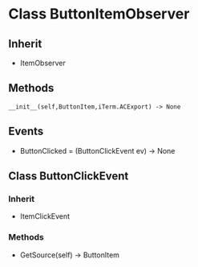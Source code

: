 # Class ButtonItemObserver

## Inherit

* ItemObserver

## Methods
```
__init__(self,ButtonItem,iTerm.ACExport) -> None
```

## Events

* ButtonClicked = (ButtonClickEvent ev) -> None

## Class ButtonClickEvent

### Inherit

* ItemClickEvent

### Methods

* GetSource(self) -> ButtonItem
